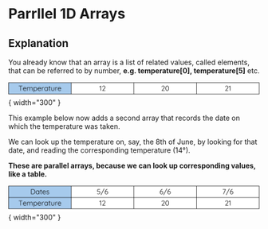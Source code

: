 # Parrllel 1D Arrays

## Explanation

You already know that an array is a list of related values, called elements, that can be referred to by number, __e.g. temperature[0], temperature[5]__ etc. 

![Image title](../Images/Parallel-1D-Arrays-1.png){ width="300" }

This example below now adds a second array that records the date on which the temperature was taken.

We can look up the temperature on, say, the 8th of June, by looking for that date, and reading the corresponding temperature (14°). 

__These are parallel arrays, because we can look up corresponding values, like a table.__

![Image title](../Images/Parallel-1D-Arrays-2.png){ width="300" }



